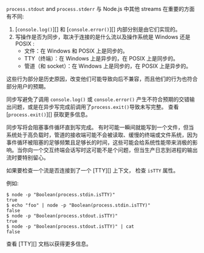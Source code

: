 
`process.stdout` and `process.stderr` 与 Node.js 中其他 streams 在重要的方面有不同:

1. [`console.log()`][] 和 [`console.error()`][] 内部分别是由它们实现的。
2. 写操作是否为同步，取决于连接的是什么流以及操作系统是 Windows 还是 POSIX :
   - 文件：在 Windows 和 POSIX 上是同步的。
   - TTY（终端）：在 Windows 上是异步的，在 POSIX 上是同步的。
   - 管道（和 socket）：在 Windows 上是同步的，在 POSIX 上是异步的。

这些行为部分是历史原因，改变他们可能导致向后不兼容，而且他们的行为也符合部分用户的预期。

同步写避免了调用 `console.log()` 或 `console.error()` 产生不符合预期的交错输出问题，或是在异步写完成前调用了`process.exit()`导致未写完整。 查看[`process.exit()`][] 获取更多信息。

同步写将会阻塞事件循环直到写完成。 有时可能一瞬间就能写到一个文件，但当系统处于高负载时，管道的接收端可能不会被读取、缓慢的终端或文件系统，因为事件循环被阻塞的足够频繁且足够长的时间，这些可能会给系统性能带来消极的影响。当你向一个交互终端会话写时这可能不是个问题，但当生产日志到进程的输出流时要特别留心。

如果要检查一个流是否连接到了一个 [TTY][] 上下文， 检查 `isTTY` 属性。

例如:
```console
$ node -p "Boolean(process.stdin.isTTY)"
true
$ echo "foo" | node -p "Boolean(process.stdin.isTTY)"
false
$ node -p "Boolean(process.stdout.isTTY)"
true
$ node -p "Boolean(process.stdout.isTTY)" | cat
false
```

查看 [TTY][] 文档以获得更多信息。
